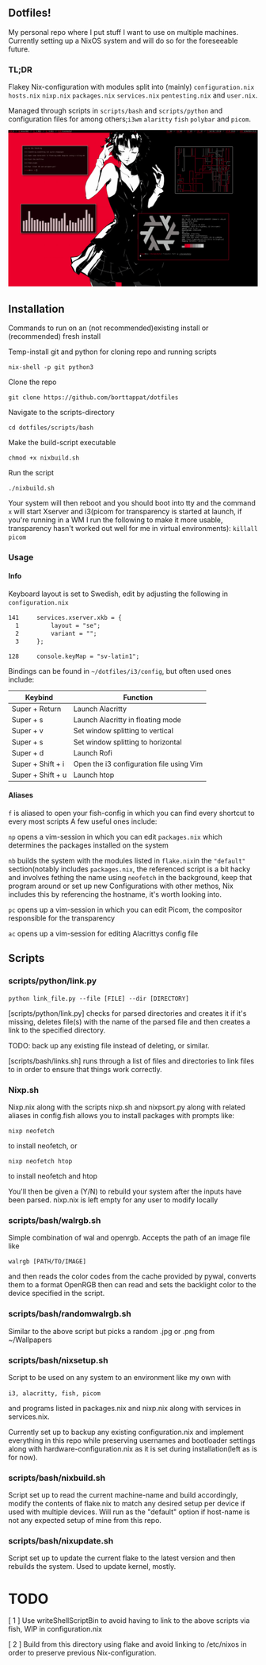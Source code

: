 ## Dotfiles!

My personal repo where I put stuff I want to use on multiple machines.
Currently setting up a NixOS system and will do so for the foreseeable future.

### TL;DR
Flakey Nix-configuration with modules split into (mainly) ``configuration.nix`` ``hosts.nix`` ``nixp.nix`` ``packages.nix`` ``services.nix`` ``pentesting.nix``  and ``user.nix``. 

Managed through scripts in ``scripts/bash`` and ``scripts/python`` and configuration files for among others;``i3wm`` ``alaritty`` ``fish`` ``polybar`` and ``picom``.

![Screenshot](https://github.com/borttappat/dotfiles/blob/main/misc/screenshot.png)


## Installation
Commands to run on an (not recommended)existing install or
(recommended) fresh install

Temp-install git and python for cloning repo and running scripts
```
nix-shell -p git python3
```
Clone the repo
```
git clone https://github.com/borttappat/dotfiles
```
Navigate to the scripts-directory
```
cd dotfiles/scripts/bash
```
Make the build-script executable
```
chmod +x nixbuild.sh
```
Run the script
```
./nixbuild.sh
```
Your system will then reboot and you should boot into tty and the command ``x`` will start Xserver and i3(picom for transparency is started at launch, if you're running in a WM I run the following to make it more usable, transparency hasn't worked out well for me in virtual environments): ``killall picom`` 

### Usage

#### Info
Keyboard layout is set to Swedish, edit by adjusting the following in ``configuration.nix``
```
141     services.xserver.xkb = {
  1         layout = "se";
  2         variant = "";
  3     };
```
```
128     console.keyMap = "sv-latin1";
```

Bindings can be found in ``~/dotfiles/i3/config``, but often used ones include:


| Keybind | Function |
|---------|----------|
| Super + Return | Launch Alacritty |
| Super + s | Launch Alacritty in floating mode |
| Super + v | Set window splitting to vertical |
| Super + s | Set window splitting to horizontal |
| Super + d | Launch Rofi |
| Super + Shift + i | Open the i3 configuration file using Vim |
| Super + Shift + u | Launch htop |


#### Aliases
``f`` is aliased to open your fish-config in which you can find every shortcut to every most scripts
A few useful ones include:

``np`` opens a vim-session in which you can edit ``packages.nix`` which determines the packages installed on the system

``nb`` builds the system with the modules listed in ``flake.nix``in the ``"default"`` section(notably includes ``packages.nix``, the referenced script is a bit hacky and involves fething the name using ``neofetch`` in the background, keep that program around or set up new Configurations with other methos, Nix includes this by referencing the hostname, it's worth looking into.

``pc`` opens up a vim-session in which you can edit Picom, the compositor responsible for the transparency

``ac`` opens up a vim-session for editing Alacrittys config file



## Scripts

### scripts/python/link.py
```
python link_file.py --file [FILE] --dir [DIRECTORY]
```

[scripts/python/link.py] checks for parsed directories and creates it if it's missing, deletes file(s) with the name of the parsed file and then creates a link to the specified directory. 

TODO: back up any existing file instead of deleting, or similar.

[scripts/bash/links.sh] runs through a list of files and directories to link files to in order to ensure that things work correctly.


### Nixp.sh
Nixp.nix along with the scripts nixp.sh and nixpsort.py along with related aliases in config.fish allows you to install packages with prompts like:
```
nixp neofetch
```
to install neofetch, or
```
nixp neofetch htop
```
to install neofetch and htop

You'll then be given a (Y/N) to rebuild your system after the inputs have been parsed.
nixp.nix is left empty for any user to modify locally

### scripts/bash/walrgb.sh
Simple combination of wal and openrgb. Accepts the path of an image file like 
```
walrgb [PATH/TO/IMAGE]
```
and then reads the color codes from the cache provided by pywal, converts them to a format OpenRGB then can read and sets the backlight color to the device specified in the script.

### scripts/bash/randomwalrgb.sh
Similar to the above script but picks a random .jpg or .png from ~/Wallpapers

### scripts/bash/nixsetup.sh
Script to be used on any system to an environment like my own with 

``
i3, alacritty, fish, picom
``

and programs listed in packages.nix and nixp.nix along with services in services.nix.

Currently set up to backup any existing configuration.nix and implement everything in this repo while preserving usernames and bootloader settings along with hardware-configuration.nix as it is set during installation(left as is for now).

### scripts/bash/nixbuild.sh
Script set up to read the current machine-name and build accordingly, modify the contents of flake.nix to match any desired setup per device if used with multiple devices. Will run as the "default" option if host-name is not any expected setup of mine from this repo.

### scripts/bash/nixupdate.sh
Script set up to update the current flake to the latest version and then rebuilds the system. Used to update kernel, mostly.

# TODO
[ 1 ] Use writeShellScriptBin to avoid having to link to the above scripts via fish, WIP in configuration.nix

[ 2 ] Build from this directory using flake and avoid linking to /etc/nixos in order to preserve previous Nix-configuration.

